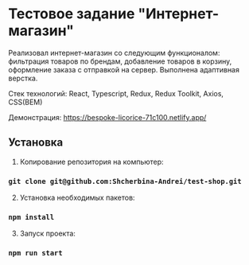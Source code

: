 # Тестовое задание "Интернет-магазин"

Реализовал интернет-магазин со следующим функционалом: фильтрация товаров по брендам, добавление товаров в корзину, оформление заказа с отправкой на сервер. Выполнена адаптивная верстка.

Стек технологий: React, Typescript, Redux, Redux Toolkit, Axios, CSS(BEM)

Демонстрация: https://bespoke-licorice-71c100.netlify.app/

## Установка

1. Копирование репозитория на компьютер:

### `git clone git@github.com:Shcherbina-Andrei/test-shop.git`

2. Установка необходимых пакетов:

### `npm install`

3. Запуск проекта:

### `npm run start`

